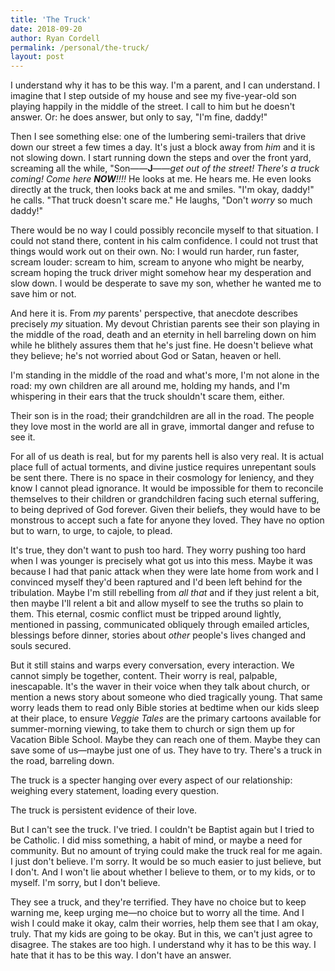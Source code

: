 ```yaml
---
title: 'The Truck'
date: 2018-09-20
author: Ryan Cordell
permalink: /personal/the-truck/
layout: post
---
```


I understand why it has to be this way. I'm a parent, and I can understand. I imagine that I step outside of my house and see my five-year-old son playing happily in the middle of the street. I call to him but he doesn't answer. Or: he does answer, but only to say, "I'm fine, daddy!" 

Then I see something else: one of the lumbering semi-trailers that drive down our street a few times a day. It's just a block away from *him* and it is not slowing down. I start running down the steps and over the front yard, screaming all the while, "Son——**J**——*get out of the street! There's a truck coming! Come here **NOW**!!!!* He looks at me. He hears me. He even looks directly at the truck, then looks back at me and smiles. "I'm okay, daddy!" he calls. "That truck doesn't scare me." He laughs, "Don't *worry* so much daddy!" 

There would be no way I could possibly reconcile myself to that situation. I could not stand there, content in his calm confidence. I could not trust that things would work out on their own. No: I would run harder, run faster, scream louder: scream to him, scream to anyone who might be nearby, scream hoping the truck driver might somehow hear my desperation and slow down. I would be desperate to save my son, whether he wanted me to save him or not. 

And here it is. From *my* parents' perspective, that anecdote describes precisely *my* situation. My devout Christian parents see their son playing in the middle of the road, death and an eternity in hell barreling down on him while he blithely assures them that he's just fine. He doesn't believe what they believe; he's not worried about God or Satan, heaven or hell. 

I'm standing in the middle of the road and what's more, I'm not alone in the road: my own children are all around me, holding my hands, and I'm whispering in their ears that the truck shouldn't scare them, either. 

Their son is in the road; their grandchildren are all in the road. The people they love most in the world are all in grave, immortal danger and refuse to see it. 

For all of us death is real, but for my parents hell is also very real. It is actual place full of actual torments, and divine justice requires unrepentant souls be sent there. There is no space in their cosmology for leniency, and they know I cannot plead ignorance. It would be impossible for them to reconcile themselves to their children or grandchildren facing such eternal suffering, to being deprived of God forever. Given their beliefs, they would have to be monstrous to accept such a fate for anyone they loved. They have no option but to warn, to urge, to cajole, to plead. 

It's true, they don't want to push too hard. They worry pushing too hard when I was younger is precisely what got us into this mess. Maybe it was because I had that panic attack when they were late home from work and I convinced myself they'd been raptured and I'd been left behind for the tribulation. Maybe I'm still rebelling from *all that* and if they just relent a bit, then maybe I'll relent a bit and allow myself to see the truths so plain to them. This eternal, cosmic conflict must be tripped around lightly, mentioned in passing, communicated obliquely through emailed articles, blessings before dinner, stories about *other* people's lives changed and souls secured. 

But it still stains and warps every conversation, every interaction. We cannot simply be together, content. Their worry is real, palpable, inescapable. It's the waver in their voice when they talk about church, or mention a news story about someone who died tragically young. That same worry leads them to read only Bible stories at bedtime when our kids sleep at their place, to ensure *Veggie Tales* are the primary cartoons available for summer-morning viewing, to take them to church or sign them up for Vacation Bible School. Maybe they can reach one of them. Maybe they can save some of us—maybe just one of us. They have to try. There's a truck in the road, barreling down.

The truck is a specter hanging over every aspect of our relationship: weighing every statement, loading every question.

The truck is persistent evidence of their love. 

But I can't see the truck. I've tried. I couldn't be Baptist again but I tried to be Catholic. I did miss something, a habit of mind, or maybe a need for community. But no amount of trying could make the truck real for me again. I just don't believe. I'm sorry. It would be so much easier to just believe, but I don't. And I won't lie about whether I believe to them, or to my kids, or to myself. I'm sorry, but I don't believe. 
 
They see a truck, and they're terrified. They have no choice but to keep warning me, keep urging me—no choice but to worry all the time. And I wish I could make it okay, calm their worries, help them see that I am okay, truly. That my kids are going to be okay. But in this, we can't just agree to disagree. The stakes are too high. I understand why it has to be this way. I hate that it has to be this way. I don't have an answer.